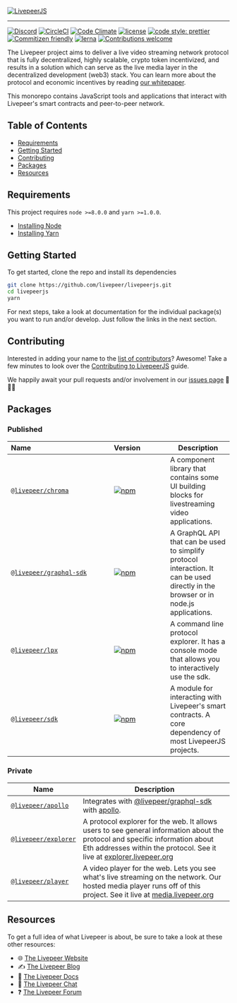 <!-- show-on-docup
<br />
-->

[![LivepeerJS](https://github.com/livepeer/livepeerjs/raw/master/livepeer_js.png)](https://livepeer.github.io/livepeerjs/)

---

[![Discord](https://img.shields.io/discord/423160867534929930.svg?style=flat-square)](https://discord.gg/7wRSUGX)
[![CircleCI](https://img.shields.io/circleci/project/github/livepeer/livepeerjs.svg?style=flat-square)](https://circleci.com/gh/livepeer/livepeerjs/)
[![Code Climate](https://img.shields.io/codeclimate/coverage/livepeer/livepeerjs.svg?style=flat-square)](https://codeclimate.com/github/livepeer/livepeerjs)
[![license](https://img.shields.io/badge/license-MIT-blue.svg?style=flat-square)](https://github.com/livepeer/livepeerjs/blob/master/LICENSE)
[![code style: prettier](https://img.shields.io/badge/code_style-prettier-ff69b4.svg?style=flat-square)](https://github.com/prettier/prettier)
[![Commitizen friendly](https://img.shields.io/badge/commitizen-friendly-brightgreen.svg?style=flat-square)](http://commitizen.github.io/cz-cli/)
[![lerna](https://img.shields.io/badge/maintained%20with-lerna-cc00ff.svg?style=flat-square)](https://lernajs.io/)
[![Contributions welcome](https://img.shields.io/badge/contributions-welcome-orange.svg?style=flat-square)](https://github.com/livepeer/livepeerjs/blob/master/CONTRIBUTING.md)

The Livepeer project aims to deliver a live video streaming network protocol that is fully decentralized, highly scalable, crypto token incentivized, and results in a solution which can serve as the live media layer in the decentralized development (web3) stack. You can learn more about the protocol and economic incentives by reading [our whitepaper](https://github.com/livepeer/wiki/blob/master/WHITEPAPER.md).

This monorepo contains JavaScript tools and applications that interact with Livepeer's smart contracts and peer-to-peer network.

<!-- hide-on-docup-start -->

## Table of Contents

* [Requirements](#requirements)
* [Getting Started](#getting-started)
* [Contributing](#contributing)
* [Packages](#packages)
* [Resources](#resources)

<!-- hide-on-docup-stop -->

## Requirements

This project requires `node >=8.0.0` and `yarn >=1.0.0`.

* [Installing Node](https://docs.npmjs.com/getting-started/installing-node)
* [Installing Yarn](https://yarnpkg.com/lang/en/docs/install/)

## Getting Started

To get started, clone the repo and install its dependencies

```bash
git clone https://github.com/livepeer/livepeerjs.git
cd livepeerjs
yarn
```

For next steps, take a look at documentation for the individual package(s) you want to run and/or develop. Just follow the links in the next section.

## Contributing

Interested in adding your name to the [list of contributors](https://github.com/livepeer/livepeerjs/graphs/contributors)? Awesome! Take a few minutes to look over the [Contributing to LivepeerJS](https://github.com/livepeer/livepeerjs/blob/master/CONTRIBUTING.md) guide.

We happily await your pull requests and/or involvement in our [issues page](https://github.com/livepeer/livepeerjs/issues) 🎉🎉🎉

## Packages

### Published

| Name&nbsp;&nbsp;&nbsp;&nbsp;&nbsp;&nbsp;&nbsp;&nbsp;&nbsp;&nbsp;&nbsp;&nbsp;&nbsp;&nbsp;&nbsp;&nbsp;&nbsp;&nbsp;&nbsp;&nbsp;&nbsp;&nbsp;&nbsp;&nbsp;&nbsp;&nbsp;&nbsp;&nbsp;&nbsp;&nbsp;&nbsp;&nbsp;&nbsp;&nbsp;&nbsp;&nbsp;&nbsp;&nbsp;&nbsp;&nbsp; | Version&nbsp;&nbsp;&nbsp;&nbsp;&nbsp;&nbsp;&nbsp;&nbsp;&nbsp;&nbsp;&nbsp;&nbsp;                                                         | Description                                                                                                                         |
| ---------------------------------------------------------------------------------------------------------------------------------------------------------------------------------------------------------------------------------------------------- | --------------------------------------------------------------------------------------------------------------------------------------- | ----------------------------------------------------------------------------------------------------------------------------------- |
| [`@livepeer/chroma`](https://github.com/livepeer/livepeerjs/tree/master/packages/chroma)                                                                                                                                                             | [![npm](https://img.shields.io/npm/v/@livepeer/chroma.svg?style=flat-square)](https://www.npmjs.com/package/@livepeer/chroma)           | A component library that contains some UI building blocks for livestreaming video applications.                                     |
| [`@livepeer/graphql-sdk`](https://github.com/livepeer/livepeerjs/tree/master/packages/graphql-sdk)                                                                                                                                                   | [![npm](https://img.shields.io/npm/v/@livepeer/graphql-sdk.svg?style=flat-square)](https://www.npmjs.com/package/@livepeer/graphql-sdk) | A GraphQL API that can be used to simplify protocol interaction. It can be used directly in the browser or in node.js applications. |
| [`@livepeer/lpx`](https://github.com/livepeer/livepeerjs/tree/master/packages/lpx)                                                                                                                                                                   | [![npm](https://img.shields.io/npm/v/@livepeer/lpx.svg?style=flat-square)](https://www.npmjs.com/package/@livepeer/lpx)                 | A command line protocol explorer. It has a console mode that allows you to interactively use the sdk.                               |
| [`@livepeer/sdk`](https://github.com/livepeer/livepeerjs/tree/master/packages/sdk)                                                                                                                                                                   | [![npm](https://img.shields.io/npm/v/@livepeer/sdk.svg?style=flat-square)](https://www.npmjs.com/package/@livepeer/sdk)                 | A module for interacting with Livepeer's smart contracts. A core dependency of most LivepeerJS projects.                            |

### Private

| Name                                                                                         | Description                                                                                                                                                                                                                            |
| -------------------------------------------------------------------------------------------- | -------------------------------------------------------------------------------------------------------------------------------------------------------------------------------------------------------------------------------------- |
| [`@livepeer/apollo`](https://github.com/livepeer/livepeerjs/tree/master/packages/apollo)     | Integrates with [@livepeer/graphql-sdk](https://github.com/livepeer/livepeerjs/tree/master/packages/graphql-sdk) with [apollo](https://github.com/apollographql/apollo).                                                               |
| [`@livepeer/explorer`](https://github.com/livepeer/livepeerjs/tree/master/packages/explorer) | A protocol explorer for the web. It allows users to see general information about the protocol and specific information about Eth addresses within the protocol. See it live at [explorer.livepeer.org](https://explorer.livepeer.org) |
| [`@livepeer/player`](https://github.com/livepeer/livepeerjs/tree/master/packages/player)     | A video player for the web. Lets you see what's live streaming on the network. Our hosted media player runs off of this project. See it live at [media.livepeer.org](https://media.livepeer.org)                                       |

## Resources

To get a full idea of what Livepeer is about, be sure to take a look at these other resources:

* 🌐 [The Livepeer Website](https://livepeer.org)
* ✍ [The Livepeer Blog](https://medium.com/livepeer-blog)
* 📖 [The Livepeer Docs](https://livepeer.readthedocs.io/)
* 💬 [The Livepeer Chat](https://discord.gg/7wRSUGX)
* ❓ [The Livepeer Forum](https://forum.livepeer.org/)
